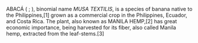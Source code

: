 ABACÁ ( ; ), binomial name _MUSA TEXTILIS_, is a species of banana native to the Philippines,[1] grown as a commercial crop in the Philippines, Ecuador, and Costa Rica. The plant, also known as MANILA HEMP,[2] has great economic importance, being harvested for its fiber, also called Manila hemp, extracted from the leaf-stems.[3]
